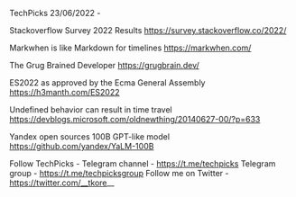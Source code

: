 TechPicks 23/06/2022 -

Stackoverflow Survey 2022 Results
https://survey.stackoverflow.co/2022/

Markwhen is like Markdown for timelines
https://markwhen.com/

The Grug Brained Developer
https://grugbrain.dev/

ES2022 as approved by the Ecma General Assembly
https://h3manth.com/ES2022

Undefined behavior can result in time travel
https://devblogs.microsoft.com/oldnewthing/20140627-00/?p=633

Yandex open sources 100B GPT-like model
https://github.com/yandex/YaLM-100B

Follow TechPicks -
Telegram channel - https://t.me/techpicks
Telegram group - https://t.me/techpicksgroup
Follow me on Twitter - https://twitter.com/__tkore__